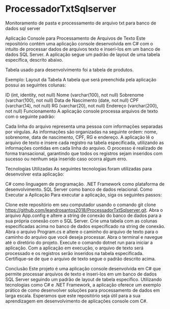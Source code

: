# ProcessadorTxtSqlserver
Monitoramento de pasta e processamento de arquivo txt para banco de dados sql server

Aplicação Console para Processamento de Arquivos de Texto
Este repositório contém uma aplicação console desenvolvida em C# com o intuito de processar dados de arquivos texto e inseri-los em um banco de dados SQL Server. A aplicação segue um padrão de layout de uma tabela específica, descrito abaixo.

Tabela usado para desenvolvimento foi a tabela de produtos.

Exemplo:
Layout da Tabela
A tabela que será preenchida pela aplicação possui as seguintes colunas:

ID (int, identity, not null)
Nome (varchar(100), not null)
Sobrenome (varchar(100), not null)
Data de Nascimento (date, not null)
CPF (varchar(14), not null)
RG (varchar(20), not null)
Endereço (varchar(200), not null)
Funcionamento
A aplicação console processa arquivos de texto com o seguinte padrão:

Cada linha do arquivo representa uma pessoa com informações separadas por vírgulas.
As informações são organizadas na seguinte ordem: nome, sobrenome, data de nascimento, CPF, RG e endereço.
A aplicação lê o arquivo de texto e insere cada registro na tabela especificada, utilizando as informações contidas em cada linha do arquivo. O processo é realizado de forma transacional, garantindo que todos os registros sejam inseridos com sucesso ou nenhum seja inserido caso ocorra algum erro.

Tecnologias Utilizadas
As seguintes tecnologias foram utilizadas para desenvolver esta aplicação:

C# como linguagem de programação.
.NET Framework como plataforma de desenvolvimento.
SQL Server como banco de dados relacional.
Como Executar a Aplicação
Para executar a aplicação, siga os seguintes passos:

Clone este repositório em seu computador usando o comando git clone https://github.com/leandrosantos2018/ProcessadorTxtSqlserver.git.
Abra o arquivo App.config e altere a string de conexão do banco de dados para a sua própria conexão com o SQL Server.
Crie uma tabela com as colunas especificadas acima no banco de dados especificado na string de conexão.
Abra o arquivo Program.cs e altere o caminho do arquivo de texto para o caminho do arquivo que você deseja processar.
Abra o terminal e navegue até o diretório do projeto.
Execute o comando dotnet run para iniciar a aplicação.
Com a aplicação em execução, o arquivo de texto será processado e os registros serão inseridos na tabela especificada. Certifique-se de que o arquivo de texto segue o padrão descrito acima.

Conclusão
Este projeto é uma aplicação console desenvolvida em C# que permite processar arquivos de texto e inseri-los em um banco de dados SQL Server seguindo um padrão de layout de tabela específico. Utilizando tecnologias como C# e .NET Framework, a aplicação oferece um exemplo prático de como desenvolver soluções para processamento de dados em larga escala. Esperamos que este repositório seja útil para a sua aprendizagem em desenvolvimento de aplicações console com C#.
